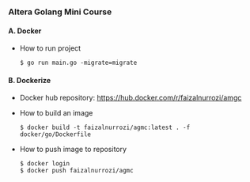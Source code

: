 ### Altera Golang Mini Course

#### A. Docker
- How to run project

      $ go run main.go -migrate=migrate

#### B. Dockerize
- Docker hub repository: https://hub.docker.com/r/faizalnurrozi/amgc
- How to build an image

      $ docker build -t faizalnurrozi/agmc:latest . -f docker/go/Dockerfile
  
- How to push image to repository

      $ docker login
      $ docker push faizalnurrozi/agmc